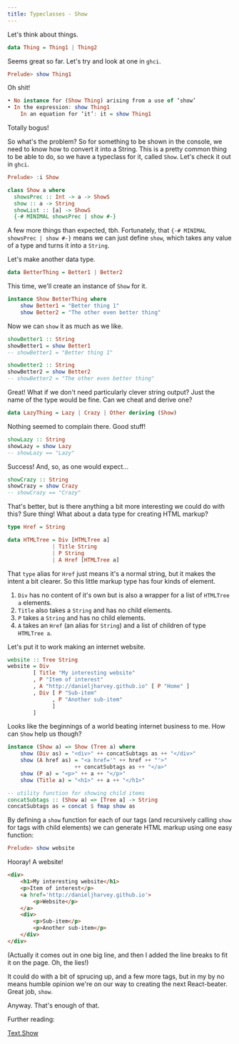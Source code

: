 ```yaml
---
title: Typeclasses - Show
---
```


Let's think about things.

```haskell
data Thing = Thing1 | Thing2
```

Seems great so far. Let's try and look at one in `ghci`.

```haskell
Prelude> show Thing1
```

Oh shit!

```haskell
• No instance for (Show Thing) arising from a use of ‘show’
• In the expression: show Thing1
    In an equation for ‘it’: it = show Thing1
```

Totally bogus!

So what's the problem? So for something to be shown in the console, we need to know how to convert it into a String. This is a pretty common thing to be able to do, so we have a typeclass for it, called `Show`. Let's check it out in `ghci`.

```haskell
Prelude> :i Show
```

```haskell
class Show a where
  showsPrec :: Int -> a -> ShowS
  show :: a -> String
  showList :: [a] -> ShowS
  {-# MINIMAL showsPrec | show #-}
```

A few more things than expected, tbh. Fortunately, that `{-# MINIMAL showsPrec | show #-}` means we can just define `show`, which takes any value of a type and turns it into a `String`.

Let's make another data type.

```haskell
data BetterThing = Better1 | Better2
```

This time, we'll create an instance of `Show` for it.

```haskell
instance Show BetterThing where
    show Better1 = "Better thing 1"
    show Better2 = "The other even better thing"
```

Now we can `show` it as much as we like.

```haskell
showBetter1 :: String
showBetter1 = show Better1
-- showBetter1 = "Better thing 1"
```

```haskell
showBetter2 :: String
showBetter2 = show Better2
-- showBetter2 = "The other even better thing"
```

Great! What if we don't need particularly clever string output? Just the name of the type would be fine. Can we cheat and derive one?

```haskell
data LazyThing = Lazy | Crazy | Other deriving (Show)
```

Nothing seemed to complain there. Good stuff!

```haskell
showLazy :: String
showLazy = show Lazy
-- showLazy == "Lazy"
```

Success! And, so, as one would expect...

```haskell
showCrazy :: String
showCrazy = show Crazy
-- showCrazy == "Crazy"
```

That's better, but is there anything a bit more interesting we could do with this? Sure thing! What about a data type for creating HTML markup?

```haskell
type Href = String

data HTMLTree = Div [HTMLTree a]
              | Title String
              | P String
              | A Href [HTMLTree a]
```

That `type` alias for `Href` just means it's a normal string, but it makes the intent a bit clearer. So this little markup type has four kinds of element.

1. `Div` has no content of it's own but is also a wrapper for a list of `HTMLTree a` elements.
2. `Title` also takes a `String` and has no child elements.
3. `P` takes a `String` and has no child elements. 
4. `A` takes an `Href` (an alias for `String`) and a list of children of type `HTMLTree a`. 

Let's put it to work making an internet website.

```haskell
website :: Tree String
website = Div 
        [ Title "My interesting website"
        , P "Item of interest"
        , A "http://danieljharvey.github.io" [ P "Home" ]
        , Div [ P "Sub-item"
              , P "Another sub-item"
              ]
        ]
```

Looks like the beginnings of a world beating internet business to me. How can `Show` help us though?

```haskell
instance (Show a) => Show (Tree a) where
    show (Div as) = "<div>" ++ concatSubtags as ++ "</div>"
    show (A href as) = "<a href='" ++ href ++ "'>"
                     ++ concatSubtags as ++ "</a>"
    show (P a) = "<p>" ++ a ++ "</p>"
    show (Title a) = "<h1>" ++ a ++ "</h1>"

-- utility function for showing child items
concatSubtags :: (Show a) => [Tree a] -> String
concatSubtags as = concat $ fmap show as
```

By defining a `show` function for each of our tags (and recursively calling `show` for tags with child elements) we can generate HTML markup using one easy function:

```haskell
Prelude> show website
```

Hooray! A website!

```html
<div>
    <h1>My interesting website</h1>
    <p>Item of interest</p>
    <a href='http://danieljharvey.github.io'>
        <p>Website</p>
    </a>
    <div>
        <p>Sub-item</p>
        <p>Another sub-item</p>
    </div>
</div>
```

(Actually it comes out in one big line, and then I added the line breaks to fit it on the page. Oh, the lies!)

It could do with a bit of sprucing up, and a few more tags, but in my by no means humble opinion we're on our way to creating the next React-beater. Great job, `show`.

Anyway. That's enough of that.

Further reading:

[Text.Show](http://hackage.haskell.org/package/base-4.12.0.0/docs/Text-Show.html)
